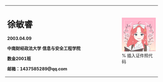 <table border="0">
  <tr>
    <td width="75%">
      <h1>徐敏睿</h1>
      <p><b>2003.04.09</b></p>
      <p><b>中南财经政法大学 信息与安全工程学院</b></p>
      <p><b>数金2001班</b></p>
      <p><b>邮箱：1437585289@qq.com</b></p>
    </td>
    <td width="25%">
      <img src="myae.png" width="100%">      % 插入证件照代码
    </td>
  </tr>
</table>
